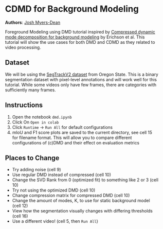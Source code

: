 # CDMD for Background Modeling
__Authors__: [Josh Myers-Dean](https://joshmyersdean.github.io/)

Foreground Modeling using DMD tutorial inspired by [Compressed dynamic mode decomposition for background modeling](https://arxiv.org/abs/1512.04205) by Erichson et al. This tutorial will show the use cases for both DMD and CDMD as they related to video processing.


## Dataset
We will be using the [SegTrackV2 dataset](https://web.engr.oregonstate.edu/~lif/SegTrack2/dataset.html) from Oregon State. This is a binary segmentation dataset with pixel-level annotations and will work well for this tutorial. While some videos only have few frames, there are categories with sufficiently many frames.

## Instructions
1. Open the notebook `dmd.ipynb`
2. Click On `Open in colab`
3. Click `Runtime` -> `Run All` for default configurations
4.  mIoU and F1 score plots are saved to the current directory, see cell 15 for filename format. This will allow you to compare different configurations of (c)DMD and their effect on evaluation metrics

## Places to Change
- Try adding noise (cell 9)
- Use regular DMD instead of compressed (cell 10)
- Change the SVD Rank from 0 (optimized fit) to something like 2 or 3 (cell 10)
- Try not using the optimized DMD (cell 10)
- Change compression matrix for compressed DMD (cell 10)
- Change the amount of modes, K, to use for static background model (cell 12)
- View how the segmentation visually changes with differing thresholds (cell 16)
- Use a different video! (cell 5, then `Run All`)

